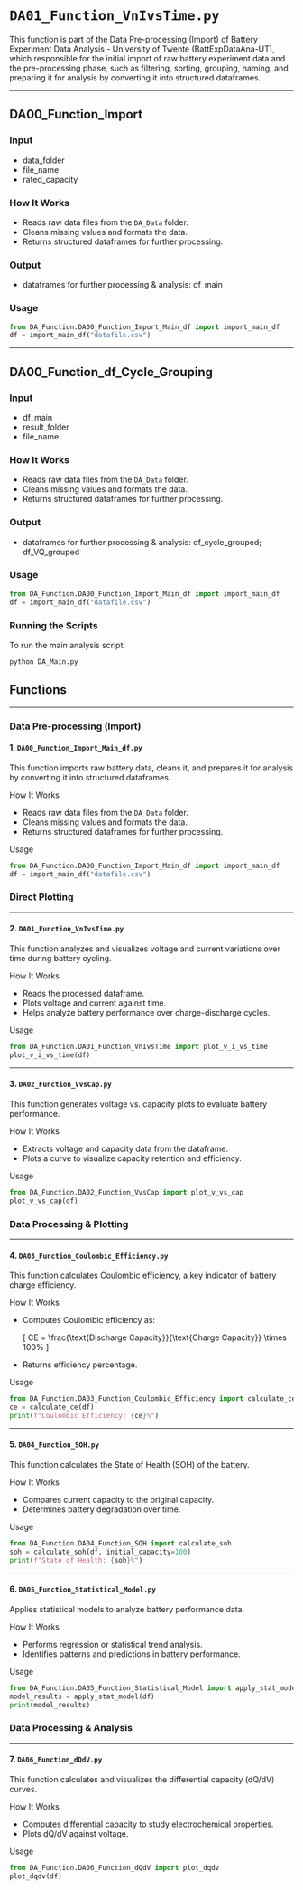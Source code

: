 # `DA01_Function_VnIvsTime.py`

This function is part of the Data Pre-processing (Import) of Battery Experiment Data Analysis - University of Twente (BattExpDataAna-UT), which responsible for the initial import of raw battery experiment data and the pre-processing phase, such as filtering, sorting, grouping, naming, and preparing it for analysis by converting it into structured dataframes.

---
## DA00_Function_Import
### Input
- data_folder
- file_name
- rated_capacity 

### How It Works
- Reads raw data files from the `DA_Data` folder.
- Cleans missing values and formats the data.
- Returns structured dataframes for further processing.

### Output
- dataframes for further processing & analysis: df_main

### Usage
```python
from DA_Function.DA00_Function_Import_Main_df import import_main_df
df = import_main_df("datafile.csv")
```

---
## DA00_Function_df_Cycle_Grouping
### Input
- df_main
- result_folder
- file_name

### How It Works
- Reads raw data files from the `DA_Data` folder.
- Cleans missing values and formats the data.
- Returns structured dataframes for further processing.

### Output
- dataframes for further processing & analysis: df_cycle_grouped; df_VQ_grouped

### Usage
```python
from DA_Function.DA00_Function_Import_Main_df import import_main_df
df = import_main_df("datafile.csv")
```




### Running the Scripts
To run the main analysis script:
```bash
python DA_Main.py
```

## Functions
---
### Data Pre-processing (Import)

#### 1. `DA00_Function_Import_Main_df.py`
This function imports raw battery data, cleans it, and prepares it for analysis by converting it into structured dataframes.

How It Works
- Reads raw data files from the `DA_Data` folder.
- Cleans missing values and formats the data.
- Returns structured dataframes for further processing.

Usage
```python
from DA_Function.DA00_Function_Import_Main_df import import_main_df
df = import_main_df("datafile.csv")
```

### Direct Plotting
---

#### 2. `DA01_Function_VnIvsTime.py`
This function analyzes and visualizes voltage and current variations over time during battery cycling.

How It Works
- Reads the processed dataframe.
- Plots voltage and current against time.
- Helps analyze battery performance over charge-discharge cycles.

Usage
```python
from DA_Function.DA01_Function_VnIvsTime import plot_v_i_vs_time
plot_v_i_vs_time(df)
```

---

#### 3. `DA02_Function_VvsCap.py`
This function generates voltage vs. capacity plots to evaluate battery performance.

How It Works
- Extracts voltage and capacity data from the dataframe.
- Plots a curve to visualize capacity retention and efficiency.

Usage
```python
from DA_Function.DA02_Function_VvsCap import plot_v_vs_cap
plot_v_vs_cap(df)
```

### Data Processing & Plotting
---

#### 4. `DA03_Function_Coulombic_Efficiency.py`
This function calculates Coulombic efficiency, a key indicator of battery charge efficiency.

How It Works
- Computes Coulombic efficiency as:

  \[ CE = \frac{\text{Discharge Capacity}}{\text{Charge Capacity}} \times 100\% \]

- Returns efficiency percentage.

Usage
```python
from DA_Function.DA03_Function_Coulombic_Efficiency import calculate_ce
ce = calculate_ce(df)
print(f"Coulombic Efficiency: {ce}%")
```

---

#### 5. `DA04_Function_SOH.py`
This function calculates the State of Health (SOH) of the battery.

How It Works
- Compares current capacity to the original capacity.
- Determines battery degradation over time.

Usage
```python
from DA_Function.DA04_Function_SOH import calculate_soh
soh = calculate_soh(df, initial_capacity=100)
print(f"State of Health: {soh}%")
```

---

#### 6. `DA05_Function_Statistical_Model.py`
Applies statistical models to analyze battery performance data.

How It Works
- Performs regression or statistical trend analysis.
- Identifies patterns and predictions in battery performance.

Usage
```python
from DA_Function.DA05_Function_Statistical_Model import apply_stat_model
model_results = apply_stat_model(df)
print(model_results)
```

### Data Processing & Analysis
---

#### 7. `DA06_Function_dQdV.py`
This function calculates and visualizes the differential capacity (dQ/dV) curves.

How It Works
- Computes differential capacity to study electrochemical properties.
- Plots dQ/dV against voltage.

Usage
```python
from DA_Function.DA06_Function_dQdV import plot_dqdv
plot_dqdv(df)
```

